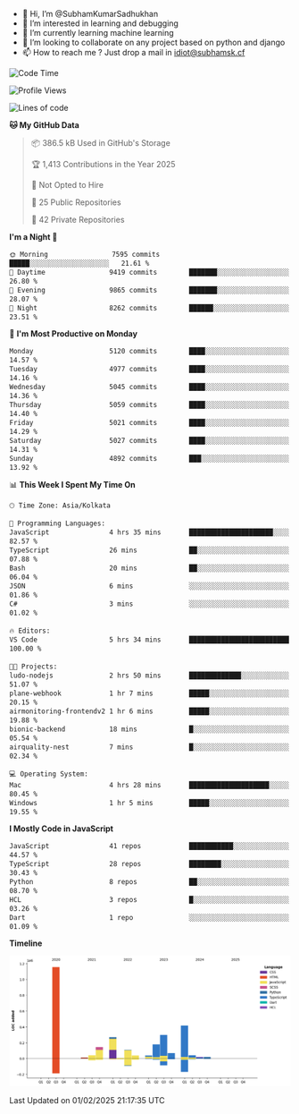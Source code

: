 - 👋 Hi, I’m @SubhamKumarSadhukhan
- 👀 I’m interested in learning and debugging
- 🌱 I’m currently learning machine learning
- 💞️ I’m looking to collaborate on any project based on python and django
- 📫 How to reach me ?
      Just drop a mail in idiot@subhamsk.cf

<!---
SubhamKumarSadhukhan/SubhamKumarSadhukhan is a ✨ special ✨ repository because its `README.md` (this file) appears on your GitHub profile.
You can click the Preview link to take a look at your changes.
--->


<!--START_SECTION:waka-->
![Code Time](http://img.shields.io/badge/Code%20Time-2%2C736%20hrs%2018%20mins-blue)

![Profile Views](http://img.shields.io/badge/Profile%20Views-0-blue)

![Lines of code](https://img.shields.io/badge/From%20Hello%20World%20I%27ve%20Written-2.8%20million%20lines%20of%20code-blue)

**🐱 My GitHub Data** 

> 📦 386.5 kB Used in GitHub's Storage 
 > 
> 🏆 1,413 Contributions in the Year 2025
 > 
> 🚫 Not Opted to Hire
 > 
> 📜 25 Public Repositories 
 > 
> 🔑 42 Private Repositories 
 > 
**I'm a Night 🦉** 

```text
🌞 Morning                7595 commits        █████░░░░░░░░░░░░░░░░░░░░   21.61 % 
🌆 Daytime                9419 commits        ███████░░░░░░░░░░░░░░░░░░   26.80 % 
🌃 Evening                9865 commits        ███████░░░░░░░░░░░░░░░░░░   28.07 % 
🌙 Night                  8262 commits        ██████░░░░░░░░░░░░░░░░░░░   23.51 % 
```
📅 **I'm Most Productive on Monday** 

```text
Monday                   5120 commits        ████░░░░░░░░░░░░░░░░░░░░░   14.57 % 
Tuesday                  4977 commits        ████░░░░░░░░░░░░░░░░░░░░░   14.16 % 
Wednesday                5045 commits        ████░░░░░░░░░░░░░░░░░░░░░   14.36 % 
Thursday                 5059 commits        ████░░░░░░░░░░░░░░░░░░░░░   14.40 % 
Friday                   5021 commits        ████░░░░░░░░░░░░░░░░░░░░░   14.29 % 
Saturday                 5027 commits        ████░░░░░░░░░░░░░░░░░░░░░   14.31 % 
Sunday                   4892 commits        ███░░░░░░░░░░░░░░░░░░░░░░   13.92 % 
```


📊 **This Week I Spent My Time On** 

```text
🕑︎ Time Zone: Asia/Kolkata

💬 Programming Languages: 
JavaScript               4 hrs 35 mins       █████████████████████░░░░   82.57 % 
TypeScript               26 mins             ██░░░░░░░░░░░░░░░░░░░░░░░   07.88 % 
Bash                     20 mins             ██░░░░░░░░░░░░░░░░░░░░░░░   06.04 % 
JSON                     6 mins              ░░░░░░░░░░░░░░░░░░░░░░░░░   01.86 % 
C#                       3 mins              ░░░░░░░░░░░░░░░░░░░░░░░░░   01.02 % 

🔥 Editors: 
VS Code                  5 hrs 34 mins       █████████████████████████   100.00 % 

🐱‍💻 Projects: 
ludo-nodejs              2 hrs 50 mins       █████████████░░░░░░░░░░░░   51.07 % 
plane-webhook            1 hr 7 mins         █████░░░░░░░░░░░░░░░░░░░░   20.15 % 
airmonitoring-frontendv2 1 hr 6 mins         █████░░░░░░░░░░░░░░░░░░░░   19.88 % 
bionic-backend           18 mins             █░░░░░░░░░░░░░░░░░░░░░░░░   05.54 % 
airquality-nest          7 mins              █░░░░░░░░░░░░░░░░░░░░░░░░   02.34 % 

💻 Operating System: 
Mac                      4 hrs 28 mins       ████████████████████░░░░░   80.45 % 
Windows                  1 hr 5 mins         █████░░░░░░░░░░░░░░░░░░░░   19.55 % 
```

**I Mostly Code in JavaScript** 

```text
JavaScript               41 repos            ███████████░░░░░░░░░░░░░░   44.57 % 
TypeScript               28 repos            ████████░░░░░░░░░░░░░░░░░   30.43 % 
Python                   8 repos             ██░░░░░░░░░░░░░░░░░░░░░░░   08.70 % 
HCL                      3 repos             █░░░░░░░░░░░░░░░░░░░░░░░░   03.26 % 
Dart                     1 repo              ░░░░░░░░░░░░░░░░░░░░░░░░░   01.09 % 
```



**Timeline**

![Lines of Code chart](https://raw.githubusercontent.com/SubhamKumarSadhukhan/SubhamKumarSadhukhan/main/assets/bar_graph.png)


 Last Updated on 01/02/2025 21:17:35 UTC
<!--END_SECTION:waka-->
